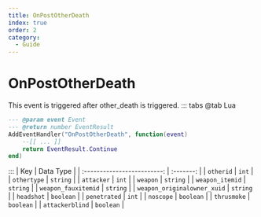 ```yaml
---
title: OnPostOtherDeath
index: true
order: 2
category:
  - Guide
---
```


# OnPostOtherDeath
This event is triggered after other_death is triggered.
::: tabs
@tab Lua
```lua
--- @param event Event
--- @return number EventResult
AddEventHandler("OnPostOtherDeath", function(event)
    --[[ ... ]]
    return EventResult.Continue
end)
```

:::
|             Key             | Data Type |
| :-------------------------: | :-------: |
|          `otherid`          |   `int`   |
|         `othertype`         |  `string` |
|          `attacker`         |   `int`   |
|           `weapon`          |  `string` |
|       `weapon_itemid`       |  `string` |
|     `weapon_fauxitemid`     |  `string` |
| `weapon_originalowner_xuid` |  `string` |
|          `headshot`         | `boolean` |
|         `penetrated`        |   `int`   |
|          `noscope`          | `boolean` |
|         `thrusmoke`         | `boolean` |
|       `attackerblind`       | `boolean` |